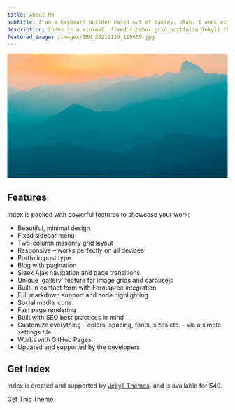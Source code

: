 ```yaml
---
title: About Me
subtitle: I am a keyboard builder based out of Oakley, Utah. I work with artisans and makers throughout the state of Utah and the mountain west, to bring you a unique keyboard that sounds, feels and looks amazing. In my normal life, I'm a software engineer who loves anything outdoors and tinkering with art and electronics.
description: Index is a minimal, fixed sidebar grid portfolio Jekyll theme.
featured_image: /images/IMG_20211120_115600.jpg
---
```


![](/images/demo/demo-landscape.jpg)

## Features

Index is packed with powerful features to showcase your work:

* Beautiful, minimal design
* Fixed sidebar menu
* Two-column masonry grid layout
* Responsive – works perfectly on all devices
* Portfolio post type
* Blog with pagination
* Sleek Ajax navigation and page transitions
* Unique 'gallery' feature for image grids and carousels
* Built-in contact form with Formspree integration
* Full markdown support and code highlighting
* Social media icons
* Fast page rendering
* Built with SEO best practices in mind
* Customize everything – colors, spacing, fonts, sizes etc. – via a simple settings file
* Works with GitHub Pages
* Updated and supported by the developers

## Get Index

Index is created and supported by [Jekyll Themes](https://jekyllthemes.io), and is available for $49.

<a href="https://jekyllthemes.io/theme/index-portfolio-jekyll-theme" class="button button--large">Get This Theme</a>